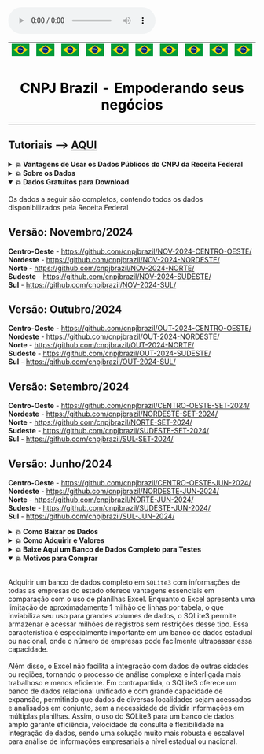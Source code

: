 <link rel="stylesheet" href="files/styles.css">

<audio controls>
  <source src="files/music.mp3" type="audio/mpeg">
</audio>

<table>
    <tr>
        <td><img src="files/logo.png"></td>
        <td><img src="files/logo.png"></td>
        <td><img src="files/logo.png"></td>
        <td><img src="files/logo.png"></td>
        <td><img src="files/logo.png"></td>
        <td><img src="files/logo.png"></td>
        <td><img src="files/logo.png"></td>
        <td><img src="files/logo.png"></td>
        <td><img src="files/logo.png"></td>
        <td><img src="files/logo.png"></td>
    <tr>
    <td colspan="10" align="center"><h1 style="color: black;font-weight: bold;">CNPJ Brazil - Empoderando seus negócios</td>
    </tr>
</table>

## Tutoriais --> [AQUI](tutoriais/main.md) ##

<details><summary><b>💥 Vantagens de Usar os Dados Públicos do CNPJ da Receita Federal</b></summary>
<br>
Os dados públicos do CNPJ da Receita Federal proporcionam uma ampla gama de benefícios para empresas e empreendedores, ajudando a impulsionar o crescimento e a eficiência. A seguir, vamos explorar algumas das maneiras pelas quais você pode tirar proveito desses dados, com exemplos de produtos e negócios que vendem bem!

---

### 🔍 Encontre Novos Clientes e Fornecedores

Com os dados do CNPJ, é possível descobrir onde estão os melhores clientes e fornecedores para o seu negócio. Por exemplo:

- **Cosméticos**: Se você vende produtos de beleza, pode encontrar salões de beleza e lojas de cosméticos que podem querer comprar seus produtos.
- **Oficinas Mecânicas**: Se você fabrica, vende peças para carros ou procura todas as oficinas disponíveis em uma região, pode localizar oficinas que precisam de novos fornecedores de peças ou que forneça um bom atendimento.
- **Padarias**: Se você produz ingredientes ou equipamentos para padarias, pode descobrir padarias que precisam do que você vende ou quais padarias podem atender o seu negócio.
- **Supermercados**: Se você oferece produtos alimentícios, pode identificar supermercados que podem ser seus novos clientes.
- **Empreendimentos que requerem licenciamento ambiental**: Se você oferece produtos ou serviços relacionados ao cumprimento de normas ambientais, pode identificar setores industriais, construção civil, empresas de energia, entre outros, que dependem de licenciamento ambiental para operar.


Outros exemplos incluem:

- **Roupas**: Localize lojas de roupas que estão procurando novos fornecedores de moda, além de identificar fabricantes de tecidos e insumos têxteis interessados em novos clientes.
- **Materiais de Construção**: Encontre lojas de materiais de construção que precisam de novos produtos e identifique fabricantes de materiais de construção em busca de distribuidores e revendedores.
- **Eletrodomésticos**: Descubra lojas que vendem eletrodomésticos e empresas fabricantes de componentes e acessórios interessadas em novos parceiros fornecedores.
- **Móveis**: Identifique lojas de móveis que estão procurando novos fornecedores de produtos para casa, além de fabricantes de matérias-primas e componentes para móveis.
- **Livros e Papelaria**: Localize livrarias e lojas de papelaria que precisam de novos produtos, bem como fornecedores de papel e editoras interessadas em ampliar sua rede de distribuição.
- **Produtos de Limpeza**: Encontre empresas que compram produtos de limpeza para uso interno ou revenda, além de fabricantes de matérias-primas para produtos de limpeza.
- **Tecnologia**: Descubra empresas de tecnologia que podem se interessar por seus softwares ou equipamentos, assim como fabricantes de componentes eletrônicos em busca de novos mercados.
- **Alimentos e Bebidas**: Identifique restaurantes e bares que estão procurando novos fornecedores de alimentos e bebidas, além de produtores agrícolas e fabricantes de bebidas buscando ampliar suas vendas.

---

### 📊 Conheça o Mercado e a Concorrência

Os dados do CNPJ ajudam você a entender melhor o mercado e a concorrência. Você pode ver, por exemplo:

- **Quais são as empresas que estão crescendo** no setor de cosméticos, sabendo onde estão e o que fazem.
- **Quantas padarias, oficinas ou assistências técnicas existem na sua cidade** e como você pode oferecer algo diferente e melhor para se destacar.
- **Que tipo de produtos são mais comprados** por supermercados na sua região, ajudando você a focar nos itens certos.

---

### 🏢 Conheça os Donos das Empresas

Com os dados do CNPJ, você pode ver quem são os donos das empresas e descobrir se eles são sócios de outras empresas. Isso é útil para:

- **Verificar se um fornecedor tem boas referências** e se ele é sócio de outras empresas que você conhece.
- **Saber se um potencial cliente é confiável**, observando seu histórico e outras empresas das quais ele é dono.
- **Descobrir possíveis parceiros de negócios** que têm experiência em setores que te interessam, como tecnologia ou alimentos.

---

### 💼 Facilite a Prospecção e Venda

Os dados do CNPJ facilitam encontrar novos clientes para os seus produtos ou serviços. Por exemplo:

- **Produtos Cosméticos**: Você pode procurar salões de beleza e lojas que vendem cosméticos, enviando ofertas diretamente para eles.
- **Peças para Oficinas**: Se você vende peças de carro, pode entrar em contato com oficinas que estão procurando por fornecedores confiáveis.
- **Produtos de Panificação**: Você pode enviar ofertas para padarias que precisam de novos equipamentos ou ingredientes.

---

### 📬 Tenha Informações de Contato Precisas

Os dados do CNPJ incluem informações de contato, como endereço e telefone, facilitando o contato direto com outras empresas:

- **Envie propostas comerciais** para supermercados que podem estar interessados em novos produtos alimentícios.
- **Agende reuniões** com donos de lojas de roupas para apresentar suas novas coleções.
- **Entre em contato com empresas de tecnologia** para oferecer seus serviços de TI.

---

### 📊 Verifique a Confiabilidade de Fornecedores e Clientes

Antes de fazer negócios, é importante saber se o fornecedor ou cliente é confiável:

- **Veja se o fornecedor está com tudo em ordem** legalmente e financeiramente.
- **Confira se o cliente tem uma boa situação financeira**, ajudando a evitar problemas de pagamento no futuro.
- **Saiba se o fornecedor tem um bom histórico**, garantindo que ele poderá entregar o que promete.

---

### 🚚 Melhore sua Logística e Distribuição

Conhecendo a localização das empresas, você pode melhorar sua logística e distribuição:

- **Planeje rotas de entrega mais eficientes** para seus produtos, economizando tempo e dinheiro.
- **Descubra áreas com grande número de clientes potenciais**, como supermercados e lojas de móveis.
- **Encontre novos mercados** para expandir suas operações e aumentar suas vendas.

---

### 🌟 Exemplos Reais de Uso

- **Cosméticos**: Uma empresa de cosméticos encontrou 50 novos salões de beleza interessados em seus produtos, aumentando suas vendas significativamente.
- **Oficinas Mecânicas**: Um fornecedor de peças de carro conseguiu novos contratos com 30 oficinas, elevando seu faturamento em 40%.
- **Padarias**: Um fabricante de equipamentos de panificação fechou negócios com 20 novas padarias, expandindo sua rede de clientes.

---

**Explore as vantagens de usar os dados do CNPJ e descubra novas oportunidades para crescer o seu negócio! Aproveite essa chance para melhorar suas operações e conquistar mais clientes!**


</details>


<details><summary><b>💥 Sobre os Dados</b></summary>

## Detalhamento dos Dados Disponíveis

Este repositório contém dados detalhados de empresas e estabelecimentos, incluindo:

- **CNPJ**
- **Identificação** (Matriz ou Filial)
- **Razão Social**
- **Nome Fantasia**
- **Situação Cadastral** (Ativa, Baixada, Inapta, Nula ou Suspensa)
- **Data da Situação Cadastral**
- **Motivo da Situação Cadastral**
- **Início da Atividade**
- **Atividade Principal**
- **Código da Atividade Principal (CNAE)**
- **CNAEs Secundários**
- **Endereço, CEP, Telefones, Fax e E-mail**
- **Natureza Jurídica**
- **Capital Social**
- **Porte da Empresa**
- **Dados do Simples Nacional**

---

## Quadro Societário

- **CNPJ**
- **Nome do Sócio**
- **CPF do Sócio** (com os 3 primeiros e os 2 últimos dígitos ocultos, conforme LGPD)
- **Qualificação do Sócio**
- **Data de Entrada na Sociedade**
- **País**
- **CPF do Representante Legal** (com os 3 primeiros e os 2 últimos dígitos ocultos, conforme LGPD)
- **Nome do Representante Legal**
- **Qualificação do Representante Legal**
- **Faixa Etária do Sócio**

---
## Organização dos Arquivos

Os dados são organizados por região do país, por exemplo, Centro-Oeste, Nordeste, Norte, Sudeste e Sul. Para cidades com mais de 1 milhão de registros, os dados estão divididos em 10 arquivos, conforme exemplo abaixo para Belo Horizonte:

- **BELO HORIZONTE_CNPJ_0.xlsx**: Contém somente CNPJs que começam com '0'
- **BELO HORIZONTE_CNPJ_1.xlsx**: Contém somente CNPJs que começam com '1'
- **BELO HORIZONTE_CNPJ_2.xlsx**: Contém somente CNPJs que começam com '2'
- **BELO HORIZONTE_CNPJ_3.xlsx**: Contém somente CNPJs que começam com '3'
- **BELO HORIZONTE_CNPJ_4.xlsx**: Contém somente CNPJs que começam com '4'
- **BELO HORIZONTE_CNPJ_5.xlsx**: Contém somente CNPJs que começam com '5'
- **BELO HORIZONTE_CNPJ_6.xlsx**: Contém somente CNPJs que começam com '6'
- **BELO HORIZONTE_CNPJ_7.xlsx**: Contém somente CNPJs que começam com '7'
- **BELO HORIZONTE_CNPJ_8.xlsx**: Contém somente CNPJs que começam com '8'
- **BELO HORIZONTE_CNPJ_9.xlsx**: Contém somente CNPJs que começam com '9'

---

## Notas Importantes

- **Arquivos Grandes**: Os arquivos com mais de 50MB estão compactados em formato `.zip` e divididos em partes de até 50MB, conforme limite do GitHub.

---

Este repositório oferece uma visão abrangente e detalhada das informações empresariais brasileiras, facilitando a análise e o acesso a dados críticos.

</details>

<details open><summary><b>💥 Dados Gratuitos para Download</b></summary>
<br>
Os dados a seguir são completos, contendo todos os dados disponibilizados pela Receita Federal 


## Versão: Novembro/2024 <br>
**Centro-Oeste** - https://github.com/cnpjbrazil/NOV-2024-CENTRO-OESTE/ <br>
**Nordeste** - https://github.com/cnpjbrazil/NOV-2024-NORDESTE/ <br>
**Norte** - https://github.com/cnpjbrazil/NOV-2024-NORTE/ <br>
**Sudeste** - https://github.com/cnpjbrazil/NOV-2024-SUDESTE/ <br>
**Sul** - https://github.com/cnpjbrazil/NOV-2024-SUL/ <br>

## Versão: Outubro/2024 <br>
**Centro-Oeste** - https://github.com/cnpjbrazil/OUT-2024-CENTRO-OESTE/ <br>
**Nordeste** - https://github.com/cnpjbrazil/OUT-2024-NORDESTE/ <br>
**Norte** - https://github.com/cnpjbrazil/OUT-2024-NORTE/ <br>
**Sudeste** - https://github.com/cnpjbrazil/OUT-2024-SUDESTE/ <br>
**Sul** - https://github.com/cnpjbrazil/OUT-2024-SUL/ <br>

## Versão: Setembro/2024 <br>
**Centro-Oeste** - https://github.com/cnpjbrazil/CENTRO-OESTE-SET-2024/ <br>
**Nordeste** - https://github.com/cnpjbrazil/NORDESTE-SET-2024/ <br>
**Norte** - https://github.com/cnpjbrazil/NORTE-SET-2024/ <br>
**Sudeste** - https://github.com/cnpjbrazil/SUDESTE-SET-2024/ <br>
**Sul** - https://github.com/cnpjbrazil/SUL-SET-2024/ <br>

## Versão: Junho/2024 <br>
**Centro-Oeste** - https://github.com/cnpjbrazil/CENTRO-OESTE-JUN-2024/ <br>
**Nordeste** - https://github.com/cnpjbrazil/NORDESTE-JUN-2024/ <br>
**Norte** - https://github.com/cnpjbrazil/NORTE-JUN-2024/ <br>
**Sudeste** - https://github.com/cnpjbrazil/SUDESTE-JUN-2024/ <br>
**Sul** - https://github.com/cnpjbrazil/SUL-JUN-2024/ <br>


</details>

<details><summary><b>💥 Como Baixar os Dados</b></summary>
<br>
  
**Instruções sobre como baixar os dados**
<br>

## Notas Importantes

- **Arquivos Grandes**: Os arquivos com mais de 50MB estão compactados em formato `.zip` e divididos em partes de até 50MB, conforme limite do GitHub, então baixar `exemplo.zip`, `exemplo.z01`, `exemplo.z02` e assim por diante (usar o winrar ou winzip para descompactar).


1 - Acesse o repositório do mês, ano e região do Brasil que deseja. <br>
Exemplo: https://github.com/cnpjbrazil/OUT-2024-NORTE/.

2 - Dentro do repositório, selecione a pasta correspondente ao estado de interesse, por exemplo: "Acre".<br>

![](files/1.png)

3 - Escolha o arquivo da cidade que deseja baixar. Exemplo: "Acrelândia".<br>

![](files/2.png)

3 - Faça download do arquivo desejado clicando no botão "Download Raw File".<br>

![](files/3.png)
</details>

<details><summary><b>💥 Como Adquirir e Valores</b></summary>

## Vantagens de um Banco de Dados Centralizado em `SQLITE3`
## 📁 Tabela de Arquivos, Tamanhos e Valores

Este repositório oferece de forma gratuita dados completos de CNPJs e dados empresariais no formato Excel a partir dos dados disponibilizados pela Receita Federal. Veja abaixo as vantagens de adquirir um banco de dados centralizado disponível em `SQLITE3` e veja comparação com baixar arquivos Excel individuais de cada cidade:

- **Facilidade de Acesso e Pesquisa:** Com um banco de dados centralizado, você não precisa lidar com a complexidade de baixar, organizar e consolidar dados de múltiplos arquivos Excel. Todos os dados estão disponíveis de forma estruturada e pronta para consultas rápidas e eficientes.

- **Integridade dos Dados:** Baixar arquivos Excel separadamente pode levar a inconsistências e dificuldades na integração dos dados. Um banco de dados centralizado garante a consistência e integridade dos dados empresariais, essencial para análises precisas e confiáveis.

- **Eficiência em Análises Avançadas:** `SQLITE3` permite realizar consultas complexas e análises avançadas diretamente no banco de dados, explorando relacionamentos entre empresas, sócios e outras informações cadastrais. Isso facilita a extração de insights valiosos para tomadas de decisão estratégicas.

- **Desenvolvimento de Aplicações:** Para desenvolvedores, um banco de dados centralizado simplifica o desenvolvimento de aplicações que dependem de informações empresariais, como sistemas de CRM, ferramentas de marketing digital e análise de mercado.

## Opções de Aquisição

Oferecemos duas opções principais para aquisição dos dados:

- **Banco de Dados Completo do Brasil:** Inclui todos os registros de CNPJs e dados empresariais disponíveis para todas as cidades do país, ideal para análises abrangentes e projetos de grande escala.

- **Banco de Dados por Estado:** Opção focada que permite uma análise detalhada por região, adequada para projetos que exigem um escopo mais específico.

Para adquirir o banco de dados completo ou por estado, entre em contato conosco pelo [cnpjbrazil.github@gmail.com](mailto:cnpjbrazil.github@gmail.com) para mais informações. Simplifique suas análises e desenvolvimento de aplicações com dados empresariais completos e estruturados em `SQLITE3`.

Abaixo está a tabela com os arquivos individuais de cada estado, seus tamanhos e os respectivos valores:

| Arquivo | Tamanho (MB) | Valor (R$) | Arquivo | Tamanho (MB) | Valor (R$) |
|---------|--------------|------------|---------|--------------|------------|
| AC.db   | 48,20        | R$ 20,00   | PA.db   | 422,70       | R$ 20,00   |
| AL.db   | 189,80       | R$ 20,00   | PB.db   | 252,10       | R$ 20,00   |
| AM.db   | 218,90       | R$ 20,00   | PE.db   | 597,70       | R$ 20,00   |
| AP.db   | 45,40        | R$ 20,00   | PI.db   | 172,10       | R$ 20,00   |
| BA.db   | 1024,00      | R$ 23,72   | PR.db   | 1433,60      | R$ 32,21   |
| BR.db   | 0,31         | R$ 20,00   | RJ.db   | 1843,20      | R$ 41,26   |
| CE.db   | 561,60       | R$ 25,88   | RN.db   | 235,30       | R$ 20,00   |
| DF.db   | 393,90       | R$ 20,00   | RO.db   | 144,90       | R$ 20,00   |
| ES.db   | 438,60       | R$ 20,10   | RR.db   | 41,00        | R$ 20,00   |
| EX.db   | 35,60        | R$ 20,00   | RS.db   | 1433,60      | R$ 31,31   |
| GO.db   | 771,50       | R$ 20,00   | SC.db   | 970,70       | R$ 22,24   |
| MA.db   | 299,20       | R$ 20,00   | SE.db   | 136,00       | R$ 20,00   |
| MG.db   | 2252,80      | R$ 50,42   | SP.db   | 6144,00      | R$ 137,49  |
| MS.db   | 271,50       | R$ 20,00   | TO.db   | 143,50       | R$ 20,00   |
| MT.db   | 394,80       | R$ 20,00   |         |              |            |


* **Adquira um único arquivo contendo todos os registros do Brasil (Aprox. 20GB) ou todos os bancos de dados individuais por apenas `R$ 250,00`. O download estará disponível via Google Drive por 24 horas.**
* **Todos os arquivos de bancos de dados são disponibilizados em `SQLITE3`.**

</details>

<details><summary><b>💥 Baixe Aqui um Banco de Dados Completo para Testes</b></summary>
<br>

Acre - Outubro/2024 - ![Download](files/AC.zip)

Para melhor visualização do Banco de Dados, use o SQLite Studio.<br>
Link: https://sqlitestudio.pl/

<br>

![](files/4.png)


</details>

<details open><summary><b>💥 Motivos para Comprar</b></summary>
<br>

Adquirir um banco de dados completo em `SQLite3` com informações de todas as empresas do estado oferece vantagens essenciais em comparação com o uso de planilhas Excel. Enquanto o Excel apresenta uma limitação de aproximadamente 1 milhão de linhas por tabela, o que inviabiliza seu uso para grandes volumes de dados, o SQLite3 permite armazenar e acessar milhões de registros sem restrições desse tipo. Essa característica é especialmente importante em um banco de dados estadual ou nacional, onde o número de empresas pode facilmente ultrapassar essa capacidade.
<br><br>
Além disso, o Excel não facilita a integração com dados de outras cidades ou regiões, tornando o processo de análise complexa e interligada mais trabalhoso e menos eficiente. Em contrapartida, o SQLite3 oferece um banco de dados relacional unificado e com grande capacidade de expansão, permitindo que dados de diversas localidades sejam acessados e analisados em conjunto, sem a necessidade de dividir informações em múltiplas planilhas. Assim, o uso do SQLite3 para um banco de dados amplo garante eficiência, velocidade de consulta e flexibilidade na integração de dados, sendo uma solução muito mais robusta e escalável para análise de informações empresariais a nível estadual ou nacional.
<br>
<br>
</details>
